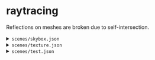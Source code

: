 # raytracing

Reflections on meshes are broken due to self-intersection.

<details>
<summary><code>scenes/skybox.json</code></summary>
Skybox background with reflective and refractive materials<br>
<img src=https://github.com/longwatermelon/cg/assets/73869536/bc6812d6-cee7-4f4b-82ef-e90280560cdf>
</details>

<details>
<summary><code>scenes/texture.json</code></summary>
Texture and normal uv mapping<br>
<img src=https://github.com/longwatermelon/cg/assets/73869536/9941fc33-60c7-458a-9ea5-50db0d3f74a6>
</details>

<details>
<summary><code>scenes/test.json</code></summary>
Tests for all types of different geometry including spheres, planes, and meshes<br>
<img src=https://github.com/longwatermelon/cg/assets/73869536/65bc9ff8-574b-487d-b9ba-d34eb2b1d2bb>
</details>
